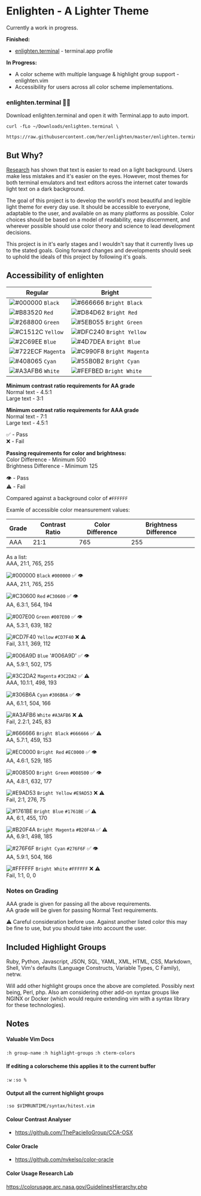 # Enlighten - A Lighter Theme

Currently a work in progress. 

**Finished:** 
  * [enlighten.terminal](https://github.com/her/enlighten#enlightenterminal-) - terminal.app profile 

**In Progress:**
  * A color scheme with multiple language & highlight group support - enlighten.vim
  * Accessibility for users across all color scheme implementations.

### enlighten.terminal 👩‍🎨
Download enlighten.terminal and open it with Terminal.app to auto import.

```shell
curl -fLo ~/Downloads/enlighten.terminal \
  https://raw.githubusercontent.com/her/enlighten/master/enlighten.terminal
```

## But Why?

[Research](https://graphicdesign.stackexchange.com/a/15152) has shown that text is easier to read on a light background. Users make less mistakes and it's easier on the eyes. However, most themes for both terminal emulators and text editors across the internet cater towards light text on a dark background. 

The goal of this project is to develop the world's most beautiful and legible
light theme for every day use. It should be accessible to everyone, adaptable to
the user, and available on as many platforms as possible. Color choices should
be based on a model of readability, easy discernment, and wherever possible
should use color theory and science to lead development decisions. 

This project is in it's early stages and I wouldn't say that it currently lives
up to the stated goals. Going forward changes and developments should
seek to uphold the ideals of this project by following it's goals. 

## Accessibility of enlighten

 | Regular | Bright |
 | ------- | ------ |
 | ![#000000](https://placehold.it/15/000000?text=+) `Black`   | ![#666666](https://placehold.it/15/666666?text=+) `Bright Black`
 | ![#B83520](https://placehold.it/15/C30600?text=+) `Red`     | ![#D84D62](https://placehold.it/15/EC0000?text=+) `Bright Red`
 | ![#268800](https://placehold.it/15/007E00?text=+) `Green`   | ![#5EB055](https://placehold.it/15/008500?text=+) `Bright Green`
 | ![#C1512C](https://placehold.it/15/CD7F40?text=+) `Yellow`  | ![#DFC240](https://placehold.it/15/E9AD53?text=+) `Bright Yellow`
 | ![#2C69EE](https://placehold.it/15/006A9D?text=+) `Blue`    | ![#4D7DEA](https://placehold.it/15/1761BE?text=+) `Bright Blue`
 | ![#722ECF](https://placehold.it/15/3C2DA2?text=+) `Magenta` | ![#C990F8](https://placehold.it/15/B20F4A?text=+) `Bright Magenta`
 | ![#408065](https://placehold.it/15/306B6A?text=+) `Cyan`    | ![#55B0B2](https://placehold.it/15/276F6F?text=+) `Bright Cyan`
 | ![#A3AFB6](https://placehold.it/15/A3AFB6?text=+) `White`   | ![#FEFBED](https://placehold.it/15/FFFFFF?text=+) `Bright White`


**Minimum contrast ratio requirements for AA grade**\
Normal text - 4.5:1\
Large text - 3:1

**Minimum contrast ratio requirements for AAA grade**\
Normal text - 7:1\
Large text - 4.5:1

✅ - Pass\
❌ - Fail

**Passing requirements for color and brightness:**\
Color Difference - Minimum 500\
Brightness Difference - Minimum 125

👁 - Pass\
⚠️ - Fail


Compared against a background color of `#FFFFFF`

Examle of accessible color meansurement values:

 | Grade | Contrast Ratio | Color Difference | Brightness Difference
 | ----- | -------------- | ---------------- | ---------------------
 | AAA | 21:1 | 765 | 255

 As a list:\
 AAA, 21:1, 765, 255

![#000000](https://placehold.it/15/000000?text=+) `Black` `#000000` ✅ 👁\
AAA, 21:1, 765, 255

![#C30600](https://placehold.it/15/C30600?text=+) `Red` `#C30600` ✅ 👁\
AA, 6.3:1, 564, 194

![#007E00](https://placehold.it/15/007E00?text=+) `Green` `#007E00` ✅ 👁\
AA, 5.3:1, 639, 182

![#CD7F40](https://placehold.it/15/CD7F40?text=+) `Yellow` `#CD7F40` ❌ ⚠️\
Fail, 3.1:1, 369, 112

![#006A9D](https://placehold.it/15/006A9D?text=+) `Blue` '#006A9D' ✅ 👁\
AA, 5.9:1, 502, 175

![#3C2DA2](https://placehold.it/15/3C2DA2?text=+) `Magenta` `#3C2DA2` ✅ ⚠️\
AAA, 10.1:1, 498, 193

![#306B6A](https://placehold.it/15/306B6A?text=+) `Cyan` `#306B6A` ✅ 👁\
AA, 6.1:1, 504, 166

![#A3AFB6](https://placehold.it/15/A3AFB6?text=+) `White` `#A3AFB6` ❌ ⚠️\
Fail, 2.2:1, 245, 83

![#666666](https://placehold.it/15/666666?text=+) `Bright Black` `#666666` ✅ ⚠️\
AA, 5.7:1, 459, 153

![#EC0000](https://placehold.it/15/EC0000?text=+) `Bright Red` `#EC0000` ✅ 👁\
AA, 4.6:1, 529, 185

![#008500](https://placehold.it/15/008500?text=+) `Bright Green` `#008500` ✅ 👁\
AA, 4.8:1, 632, 177

![#E9AD53](https://placehold.it/15/E9AD53?text=+) `Bright Yellow` `#E9AD53` ❌ ⚠️\
Fail, 2:1, 276, 75

![#1761BE](https://placehold.it/15/1761BE?text=+) `Bright Blue` `#1761BE` ✅ ⚠️\
AA, 6:1, 455, 170

![#B20F4A](https://placehold.it/15/B20F4A?text=+) `Bright Magenta` `#B20F4A` ✅ ⚠️\
AA, 6.9:1, 498, 185

![#276F6F](https://placehold.it/15/276F6F?text=+) `Bright Cyan` `#276F6F` ✅ 👁\
AA, 5.9:1, 504, 166

![#FFFFFF](https://placehold.it/15/FFFFFF?text=+) `Bright White` `#FFFFFF` ❌ ⚠️\
Fail, 1:1, 0, 0

### Notes on Grading
AAA grade is given for passing all the above requirements.\
AA grade will be given for passing Normal Text requirements.

⚠️  Careful consideration before use. Against another listed color this may be
fine to use, but you should take into account the user.

## Included Highlight Groups

Ruby, Python, Javascript, JSON, SQL, YAML, XML, HTML, CSS, Markdown, Shell, Vim's defaults (Language Constructs, Variable Types, C Family), netrw. 

Will add other highlight groups once the above are completed. Possibly next being,
Perl, php. Also am considering other add-on syntax groups like NGINX or Docker (which would require extending vim with a syntax library for these technologies).  

## Notes

#### Valuable Vim Docs
 `:h group-name`
 `:h highlight-groups`
 `:h cterm-colors`

#### If editing a colorscheme this applies it to the current buffer
 `:w`
 `:so %` 

#### Output all the current highlight groups 
 `:so $VIMRUNTIME/syntax/hitest.vim`

#### Colour Contrast Analyser
* https://github.com/ThePacielloGroup/CCA-OSX

#### Color Oracle
* https://github.com/nvkelso/color-oracle

#### Color Usage Research Lab
https://colorusage.arc.nasa.gov/GuidelinesHierarchy.php
